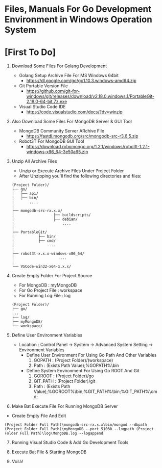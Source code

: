 # Files, Manuals For Go Development Environment in Windows Operation System

# [First To Do]
1. Download Some Files For Golang Development
   * Golang Setup Archive File For MS Windows 64bit
      - https://dl.google.com/go/go1.10.3.windows-amd64.zip
   * Git Portable Version File
      - https://github.com/git-for-windows/git/releases/download/v2.18.0.windows.1/PortableGit-2.18.0-64-bit.7z.exe
   * Visual Studio Code IDE
      - https://code.visualstudio.com/docs/?dv=winzip

2. Also Download Some Files For MongoDB Server & GUI Tool
   * MongoDB Community Server ARchive File
      - https://fastdl.mongodb.org/src/mongodb-src-r3.6.5.zip
   * Robot3T For MongoDB GUI Tool
      - https://download.robomongo.org/1.2.1/windows/robo3t-1.2.1-windows-x86_64-3e50a65.zip

3. Unzip All Archive Files
   * Unzip or Execute Archive Files Under Project Folder
   * After Unzipping you'll find the following directories and files:
   ```
   (Project Folder)/
   ├── go/
   |   ├── api/
   |   ├── bin/
   |       ....
   |
   ├── mongodb-src-rx.x.x/
   |                  ├── buildscripts/
   |                  ├── debian/
   |                      ....
   |
   ├── PortableGit/
   |           ├── bin/
   |           ├── cmd/
   |               ....
   |
   ├── robot3t-x.x.x-windows-x86_64/
   |                    ....
   |
   └── VSCode-win32-x64-x.x.x/
   ```

4. Create Empty Folder For Project Source
   * For MongoDB : myMongoDB
   * For Go Project File : workspace
   * For Running Log File : log
   ```
   (Project Folder)/
   ├── go/
   ...
   ├── log/
   ├── myMongoDB/
   └── workspace/
   ```

5. Define User Environment Variables
   * Location : Control Panel -> System -> Advanced System Setting -> Environment Variables
     - Define User Environment For Using Go Path And Other Variables
        1) GOPATH   : (Project Folder)/(workspace)
        2) Path     : (Exists Path Value);%GOPATH%\bin
     - Define System Environment For Using Go ROOT And Git
        1) GOROOT   : (Project Folder)/go
        2) GIT_PATH : (Project Folder)/git
        3) Path     : (Exists Path Value);%GOROOT%\bin;%GIT_PATH%\bin;%GIT_PATH%\cmd;

6. Make Bat Execute File For Running MongoDB Server
  * Create Empty File And Edit
  ```
  (Project Folder Full Path)\mongodb-src-rx.x.x\bin/mongod --dbpath (Project Folder Full Path)\myMongoDB --port 51030 --logpath (Project Folder Full Path)\log\MongoDB.log --logappend
  ```

7. Running Visual Studio Code & Add Go Development Tools

8. Execute Bat File & Starting MongoDB

9. Voilà!                                     
                   
